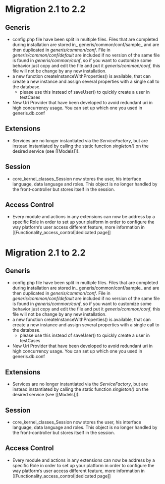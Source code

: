 <!--
author:
    - 'Jérôme Bogaerts'
created_at: '2011-12-02 12:02:10'
updated_at: '2013-03-13 15:31:28'
tags:
    - 'Administrator Guide'
-->

Migration 2.1 to 2.2
====================

Generis
-------

-   config.php file have been split in multiple files. Files that are completed during installation are stored in\_ generis/common/conf/sample\_ and are then duplicated in *generis/common/conf*. File in *generis/common/conf/default* are included if no version of the same file is found in *generis/common/conf*, so if you want to customize some behavior just copy and edit the file and put it *generis/common/conf*, this file will not be change by any new installation.
-   a new function createInstanceWithProperties() is available, that can create a new instance and assign several properties with a single call to the database.
    -   please use this instead of saveUser() to quickly create a user in testCases
-   New Uri Provider that have been developed to avoid redundant uri in high concurrency usage. You can set up which one you used in generis.db.conf

Extensions
----------

-   Services are no longer instantiated via the *ServiceFactory*, but are instead instantiated by calling the static function *singleton()* on the desired service (see [[Models]]).

Session
-------

-   core\_kernel\_classes\_Session now stores the user, his interface language, data language and roles. This object is no longer handled by the front-controller but stores itself in the session.

Access Control
--------------

-   Every module and actions in any extensions can now be address by a specific Role in order to set up your platform in order to configure the way platform’s user access different feature, more information in [[Functionality\_access\_control|dedicated page]]

Migration 2.1 to 2.2
====================

Generis
-------

-   config.php file have been split in multiple files. Files that are completed during installation are stored in\_ generis/common/conf/sample\_ and are then duplicated in *generis/common/conf*. File in *generis/common/conf/default* are included if no version of the same file is found in *generis/common/conf*, so if you want to customize some behavior just copy and edit the file and put it *generis/common/conf*, this file will not be change by any new installation.
-   a new function createInstanceWithProperties() is available, that can create a new instance and assign several properties with a single call to the database.
    -   please use this instead of saveUser() to quickly create a user in testCases
-   New Uri Provider that have been developed to avoid redundant uri in high concurrency usage. You can set up which one you used in generis.db.conf

Extensions
----------

-   Services are no longer instantiated via the *ServiceFactory*, but are instead instantiated by calling the static function *singleton()* on the desired service (see [[Models]]).

Session
-------

-   core\_kernel\_classes\_Session now stores the user, his interface language, data language and roles. This object is no longer handled by the front-controller but stores itself in the session.

Access Control
--------------

-   Every module and actions in any extensions can now be address by a specific Role in order to set up your platform in order to configure the way platform’s user access different feature, more information in [[Functionality\_access\_control|dedicated page]]


